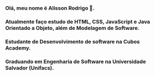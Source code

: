 ### Olá, meu nome é Alisson Rodrigo 👋.
### Atualmente faço estudo de HTML, CSS, JavaScript e Java Orientado a Objeto, além de Modelagem de Software.
### Estudante de Desenvolvimento de software na Cubos Academy.
### Graduando em Engenharia de Software na Universidade Salvador (Unifacs).

<!--
**alissonrodri/alissonrodri** is a ✨ _special_ ✨ repository because its `README.md` (this file) appears on your GitHub profile.

Here are some ideas to get you started:

- 🔭 I’m currently working on ...
- 🌱 I’m currently learning ...
- 👯 I’m looking to collaborate on ...
- 🤔 I’m looking for help with ...
- 💬 Ask me about ...
- 📫 How to reach me: ...
- 😄 Pronouns: ...
- ⚡ Fun fact: ...
-->


